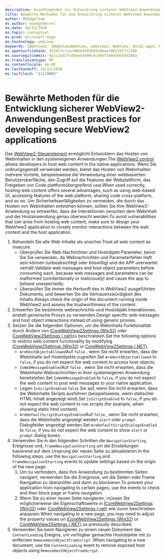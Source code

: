 ```yaml
---
description: Grundlegendes zur Entwicklung sicherer WebView2-Anwendungen
title: Bewährte Methoden für die Entwicklung sicherer WebView2-Anwendungen
author: MSEdgeTeam
ms.author: msedgedevrel
ms.date: 10/14/2020
ms.topic: conceptual
ms.prod: microsoft-edge
ms.technology: webview
keywords: IWebView2, IWebView2WebView, webview2, WebView, Win32-apps, Win32, Edge, ICoreWebView2, ICoreWebView2Host, Browser-Steuerelement, Edge HTML, Sicherheit
ms.openlocfilehash: d53417cc1ac98b44565692edbaec06216f7c110b
ms.sourcegitcommit: 61cc15d2fc89aee3e09cec48ef1e0e5bbf8d289a
ms.translationtype: MT
ms.contentlocale: de-DE
ms.lasthandoff: 10/15/2020
ms.locfileid: "11119002"
---
```

# <span data-ttu-id="a815d-104">Bewährte Methoden für die Entwicklung sicherer WebView2-Anwendungen</span><span class="sxs-lookup"><span data-stu-id="a815d-104">Best practices for developing secure WebView2 applications</span></span>  

<span data-ttu-id="a815d-105">Das [WebView2-Steuerelement][Webview2Main] ermöglicht Entwicklern das Hosten von Webinhalten in den systemeigenen Anwendungen.</span><span class="sxs-lookup"><span data-stu-id="a815d-105">The [WebView2 control][Webview2Main] allows developers to host web content in the native applications.</span></span> <span data-ttu-id="a815d-106">Wenn Sie ordnungsgemäß verwendet werden, bietet das Hosten von Webinhalten mehrere Vorteile, beispielsweise die Verwendung einer webbasierten Benutzeroberfläche, den Zugriff auf die Features der Webplattform, das Freigeben von Code plattformübergreifend usw.</span><span class="sxs-lookup"><span data-stu-id="a815d-106">When used correctly, hosting web content offers several advantages, such as using web-based UI, accessing features of the web platform, sharing code cross-platform, and so on.</span></span>  <span data-ttu-id="a815d-107">Um Sicherheitsanfälligkeiten zu vermeiden, die durch das Hosten von Webinhalten entstehen können, sollten Sie Ihre WebView2-Anwendung so entwerfen, dass die Interaktionen zwischen dem Webinhalt und der Hostanwendung genau überwacht werden.</span><span class="sxs-lookup"><span data-stu-id="a815d-107">To avoid vulnerabilities that can arise from hosting web content, make sure to design your WebView2 application to closely monitor interactions between the web content and the host application.</span></span>  

1.  <span data-ttu-id="a815d-108">Behandeln Sie alle Web-Inhalte als unsicher.</span><span class="sxs-lookup"><span data-stu-id="a815d-108">Treat all web content as insecure.</span></span>  
    *   <span data-ttu-id="a815d-109">Überprüfen Sie Web-Nachrichten und Hostobjekt Parameter, bevor Sie Sie verwenden, da Webnachrichten und Parameterfehler Haft sein können (unbeabsichtigt oder böswillig) und die APP unerwartet verhält.</span><span class="sxs-lookup"><span data-stu-id="a815d-109">Validate web messages and host object parameters before consuming each, because web messages and parameters can be malformed \(unintentionally or maliciously\) and cause the app to behave unexpectedly.</span></span>
    *   <span data-ttu-id="a815d-110">Überprüfen Sie immer die Herkunft des in WebView2 ausgeführten Dokuments, und bewerten Sie die Vertrauenswürdigkeit des Inhalts.</span><span class="sxs-lookup"><span data-stu-id="a815d-110">Always check the origin of the document running inside WebView2 and assess the trustworthiness of the content.</span></span>  
1.  <span data-ttu-id="a815d-111">Entwerfen Sie bestimmte webnachrichts-und Hostobjekt Interaktionen, anstatt generische Proxys zu verwenden.</span><span class="sxs-lookup"><span data-stu-id="a815d-111">Design specific web messages and host object interactions instead of using generic proxies.</span></span>  
1.  <span data-ttu-id="a815d-112">Setzen Sie die folgenden Optionen, um die Webinhalts Funktionalität durch Ändern von [ICoreWebView2Settings (Win32)][Webview2ReferenceWin32Icorewebview2settings] oder [CoreWebView2Settings (.net)][Webview2ReferenceDotnetMicrosoftWebWebview2CoreCorewebview2settings]zu beschränken.</span><span class="sxs-lookup"><span data-stu-id="a815d-112">Set the following options to restrict web content functionality by modifying [ICoreWebView2Settings (Win32)][Webview2ReferenceWin32Icorewebview2settings] or [CoreWebView2Settings (.NET)][Webview2ReferenceDotnetMicrosoftWebWebview2CoreCorewebview2settings].</span></span>  
    *   <span data-ttu-id="a815d-113">`AreHostObjectsAllowed`Auf `false` , wenn Sie nicht erwarten, dass die Webinhalte auf Hostobjekte zugreifen.</span><span class="sxs-lookup"><span data-stu-id="a815d-113">Set `AreHostObjectsAllowed` to `false`, if you do not expect the web content to access host objects.</span></span>  
    *   <span data-ttu-id="a815d-114">`IsWebMessageEnabled`Auf `false` , wenn Sie nicht erwarten, dass die Webinhalte Webnachrichten in ihrer systemeigenen Anwendung bereitstellen.</span><span class="sxs-lookup"><span data-stu-id="a815d-114">Set `IsWebMessageEnabled` to `false`, if you do not expect the web content to post web messages to your native application.</span></span>  
    *   <span data-ttu-id="a815d-115">Legen `IsScriptEnabled` `false` Sie auf, wenn Sie nicht erwarten, dass die Webinhalte Skripts ausführen \(beispielsweise, wenn statischer HTML-Inhalt angezeigt wird).</span><span class="sxs-lookup"><span data-stu-id="a815d-115">Set `IsScriptEnabled` to `false`, if you do not expect the web content to run scripts \(for example, when showing static html content\).</span></span>  
    *   <span data-ttu-id="a815d-116">`AreDefaultScriptDialogsEnabled`Auf `false` , wenn Sie nicht erwarten, dass die Webinhalte angezeigt werden `alert` oder `prompt` Dialogfelder angezeigt werden.</span><span class="sxs-lookup"><span data-stu-id="a815d-116">Set `AreDefaultScriptDialogsEnabled` to `false`, if you do not expect the web content to show `alert` or `prompt` dialog boxes.</span></span>  
1.  <span data-ttu-id="a815d-117">Verwenden Sie in den folgenden Schritten die `NavigationStarting` Ereignisse und, `FrameNavigationStarting` um die Einstellungen basierend auf dem Ursprung der neuen Seite zu aktualisieren.</span><span class="sxs-lookup"><span data-stu-id="a815d-117">In the following steps, use the `NavigationStarting` and `FrameNavigationStarting` events to update settings based on the origin of the new page.</span></span>  
    1.  <span data-ttu-id="a815d-118">Um zu verhindern, dass Ihre Anwendung zu bestimmten Seiten navigiert, verwenden Sie die Ereignisse, um die Seiten-oder Frame Navigation zu überprüfen und dann zu blockieren.</span><span class="sxs-lookup"><span data-stu-id="a815d-118">To prevent your application from navigating to certain pages, use the events to check and then block page or frame navigation.</span></span>  
    1.  <span data-ttu-id="a815d-119">Wenn Sie zu einer neuen Seite navigieren, müssen Sie möglicherweise die Eigenschaftswerte in [ICoreWebView2Settings (Win32)][Webview2ReferenceWin32Icorewebview2settings] oder [CoreWebView2Settings (.net)][Webview2ReferenceDotnetMicrosoftWebWebview2CoreCorewebview2settings] wie zuvor beschrieben anpassen.</span><span class="sxs-lookup"><span data-stu-id="a815d-119">When navigating to a new page, you may need to adjust the property values on [ICoreWebView2Settings (Win32)][Webview2ReferenceWin32Icorewebview2settings] or [CoreWebView2Settings (.NET)][Webview2ReferenceDotnetMicrosoftWebWebview2CoreCorewebview2settings] as previously described.</span></span>  
1.  <span data-ttu-id="a815d-120">Verwenden Sie beim Navigieren zu einem neuen Dokument das `ContentLoading` Ereignis, um verfügbar gemachte Hostobjekte mit zu entfernen `RemoveHostObjectFromScript` .</span><span class="sxs-lookup"><span data-stu-id="a815d-120">When navigating to a new document, use the `ContentLoading` event to remove exposed host objects using `RemoveHostObjectFromScript`.</span></span>  

<!--## Security

Always check the Source property of the WebView before using `ExecuteScript`, `PostWebMessageAsJson`, `PostWebMessageAsString`, or any other method to send information into the WebView. The WebView may have navigated to another page via the end user interacting with the page or script in the page causing navigation. Similarly, be very careful with `AddScriptToExecuteOnDocumentCreated`. All future `navigations` run the same script and if it provides access to information intended only for a certain origin, any HTML document may have access.

When examining the result of an `ExecuteScript` method call, a `WebMessageReceived` event, always check the Source of the sender, or any other mechanism of receiving information from an HTML document in a WebView validate the URI of the HTML document is what you expect.

When constructing a message to send into a WebView, prefer using `PostWebMessageAsJson` and construct the JSON string parameter using a JSON library. This avoids any potential accidents of encoding information into a JSON string or script and ensure no attacker controlled input can modify the rest of the JSON message or run arbitrary script. -->  

<!-- links -->  

[Webview2Main]: ../index.md "Einführung in Microsoft Edge WebView2 (Preview) | Microsoft docs"  

[Webview2ReferenceWin32Icorewebview2settings]: /microsoft-edge/webview2/reference/win32/icorewebview2settings "Schnittstelle ICoreWebView2Settings | Microsoft docs"  

[Webview2ReferenceDotnetMicrosoftWebWebview2CoreCorewebview2settings]: /dotnet/api/microsoft.web.webview2.core.corewebview2settings "CoreWebView2Settings-Klasse (Microsoft. Web. WebView2. Core) | Microsoft docs"  
